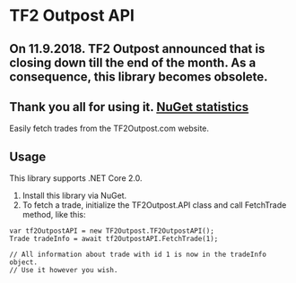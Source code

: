 # TF2 Outpost API

## On 11.9.2018. TF2 Outpost announced that is closing down till the end of the month. As a consequence, this library becomes obsolete.
## Thank you all for using it. [NuGet statistics](https://www.nuget.org/packages/TF2OutpostAPI/)

Easily fetch trades from the TF2Outpost.com website.

## Usage
This library supports .NET Core 2.0.

1. Install this library via NuGet.
2. To fetch a trade, initialize the TF2Outpost.API class and call FetchTrade method, like this:
```
var tf2OutpostAPI = new TF2Outpost.TF2OutpostAPI();
Trade tradeInfo = await tf2OutpostAPI.FetchTrade(1);

// All information about trade with id 1 is now in the tradeInfo object.
// Use it however you wish.
```
